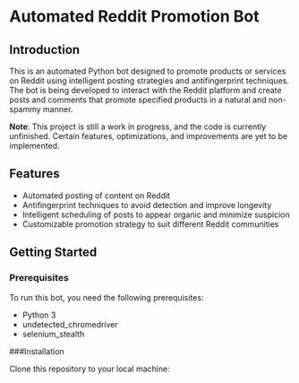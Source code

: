 # Automated Reddit Promotion Bot

## Introduction

This is an automated Python bot designed to promote products or services on Reddit using intelligent posting strategies and antifingerprint techniques. The bot is being developed to interact with the Reddit platform and create posts and comments that promote specified products in a natural and non-spammy manner.

**Note**: This project is still a work in progress, and the code is currently unfinished. Certain features, optimizations, and improvements are yet to be implemented.

## Features

- Automated posting of content on Reddit
- Antifingerprint techniques to avoid detection and improve longevity
- Intelligent scheduling of posts to appear organic and minimize suspicion
- Customizable promotion strategy to suit different Reddit communities

## Getting Started

### Prerequisites
To run this bot, you need the following prerequisites:

- Python 3
- undetected_chromedriver
- selenium_stealth

###Installation

Clone this repository to your local machine:
